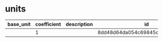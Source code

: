# units
|base_unit|coefficient|description|id|is_error|name|
|--|--|--|--|--|--|
||1||8dd48d64da054c69845d04d4c4b3868e|True|грамм|